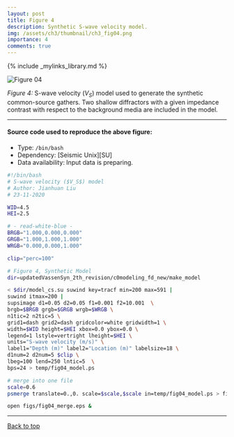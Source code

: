 ```yaml
---
layout: post
title: Figure 4
description: Synthetic S-wave velocity model.
img: /assets/ch3/thumbnail/ch3_fig04.png
importance: 4
comments: true
---
```


{% include _mylinks_library.md %}

<script type="text/javascript">
 function showhide(id) {
    var e = document.getElementById(id);
    e.style.display = (e.style.display == 'block') ? 'none' : 'block';
 }
</script>

<img src="{{ '/assets/ch3/ch3_fig04.png' | prepend: site.baseurl | prepend: site.url }}" alt="Figure 04" style="zoom:100%;" />

_Figure 4:_ S-wave velocity ($V_S$) model used to generate the synthetic common-source gathers. Two shallow diffractors with a given impedance contrast with respect to the background media are included in the model.

---
#### Source code used to reproduce the above figure:
- Type: ```/bin/bash```
- Dependency: [Seismic Unix][SU]
- Data availability: Input data is preparing.  


```sh
#!/bin/bash
# S-wave velocity ($V_S$) model
# Author: Jianhuan Liu
# 23-11-2020

WID=4.5
HEI=2.5

# - read-white-blue -
BRGB="1.000,0.000,0.000"
GRGB="1.000,1.000,1.000"
WRGB="0.000,0.000,1.000"

clip="perc=100"

# Figure 4, Synthetic Model
dir=updatedVassenSyn_2th_revision/c0modeling_fd_new/make_model

< $dir/model_cs.su suwind key=tracf min=200 max=591 |
suwind itmax=200 |
supsimage d1=0.05 d2=0.05 f1=0.001 f2=10.001  \
brgb=$BRGB grgb=$GRGB wrgb=$WRGB \
n1tic=2 n2tic=5 \
grid1=dash grid2=dash gridcolor=white gridwidth=1 \
width=$WID height=$HEI xbox=0.0 ybox=0.0 \
legend=1 lstyle=vertright lheight=$HEI \
units="S-wave velocity (m/s)" \
label1="Depth (m)" label2="Location (m)" labelsize=18 \
d1num=2 d2num=5 $clip \
lbeg=100 lend=250 lntic=5  \
bps=24 > temp/fig04_model.ps

# merge into one file
scale=0.6
psmerge translate=0.,0. scale=$scale,$scale in=temp/fig04_model.ps > figs/fig04_merge.eps

open figs/fig04_merge.eps &

```
---

<a href="#top">Back to top</a>
